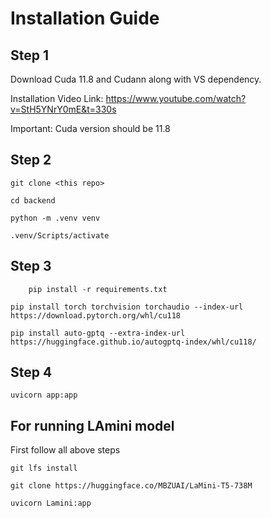 # Installation Guide

## Step 1

Download Cuda 11.8 and Cudann along with VS dependency.

Installation Video Link: https://www.youtube.com/watch?v=StH5YNrY0mE&t=330s

Important: Cuda version should be 11.8

## Step 2

```
git clone <this repo>
```

```
cd backend
```

```
python -m .venv venv
```

```
.venv/Scripts/activate
```

## Step 3

```
    pip install -r requirements.txt
```

```
pip install torch torchvision torchaudio --index-url https://download.pytorch.org/whl/cu118
```

```
pip install auto-gptq --extra-index-url https://huggingface.github.io/autogptq-index/whl/cu118/
```

## Step 4

```
uvicorn app:app
```

## For running LAmini model

First follow all above steps

```
git lfs install
```

```
git clone https://huggingface.co/MBZUAI/LaMini-T5-738M
```

```
uvicorn Lamini:app
```
